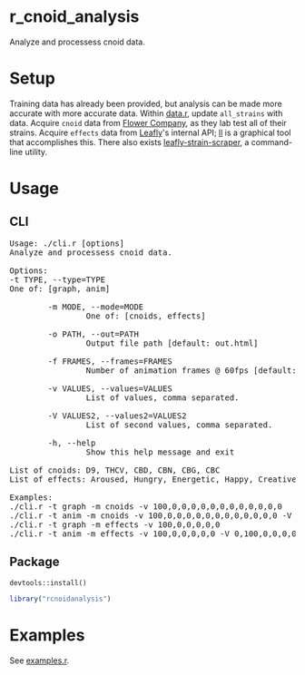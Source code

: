 # r_cnoid_analysis

Analyze and processess cnoid data.

# Setup

Training data has already been provided, but analysis can be made more accurate with more accurate data. Within [data.r](data.r), update `all_strains` with data. Acquire `cnoid` data from [Flower Company](https://flowercompany.com/), as they lab test all of their strains. Acquire `effects` data from [Leafly](https://leafly.com/)'s internal API; [ll](https://github.com/tytydraco/ll/) is a graphical tool that accomplishes this. There also exists [leafly-strain-scraper](https://github.com/tytydraco/leafly-strain-scraper/), a command-line utility.

# Usage

## CLI

<pre>
Usage: ./cli.r [options]
Analyze and processess cnoid data.

Options:
-t TYPE, --type=TYPE
One of: [graph, anim]

        -m MODE, --mode=MODE
                One of: [cnoids, effects]

        -o PATH, --out=PATH
                Output file path [default: out.html]

        -f FRAMES, --frames=FRAMES
                Number of animation frames @ 60fps [default: 240]

        -v VALUES, --values=VALUES
                List of values, comma separated.

        -V VALUES2, --values2=VALUES2
                List of second values, comma separated.

        -h, --help
                Show this help message and exit

List of cnoids: D9, THCV, CBD, CBN, CBG, CBC
List of effects: Aroused, Hungry, Energetic, Happy, Creative, Giggly, Uplifted, Focused, Talkative, Relaxed, Tingly, Euphoric, Sleepy

Examples:
./cli.r -t graph -m cnoids -v 100,0,0,0,0,0,0,0,0,0,0,0,0
./cli.r -t anim -m cnoids -v 100,0,0,0,0,0,0,0,0,0,0,0,0 -V 0,100,0,0,0,0,0,0,0,0,0,0,0
./cli.r -t graph -m effects -v 100,0,0,0,0,0
./cli.r -t anim -m effects -v 100,0,0,0,0,0 -V 0,100,0,0,0,0
</pre>

## Package

`devtools::install()`

```R
library("rcnoidanalysis")
```

# Examples

See [examples.r](examples.r).
